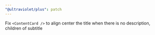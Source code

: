```yaml
---
"@ultraviolet/plus": patch
---
```


Fix `<ContentCard />` to align center the title when there is no description, children of subtitle
